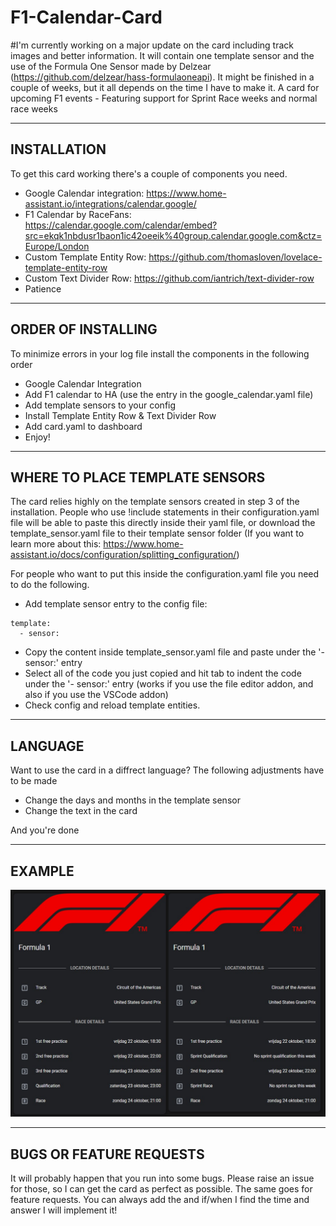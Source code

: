 # F1-Calendar-Card

#I'm currently working on a major update on the card including track images and better information. It will contain one template sensor and the use of the Formula One Sensor made by Delzear (https://github.com/delzear/hass-formulaoneapi). It might be finished in a couple of weeks, but it all depends on the time I have to make it.
A card for upcoming F1 events - Featuring support for Sprint Race weeks and normal race weeks

-------------------------------------------------------------
INSTALLATION
-------------------------------------------------------------
To get this card working there's a couple of components you need.

- Google Calendar integration: https://www.home-assistant.io/integrations/calendar.google/
- F1 Calendar by RaceFans: https://calendar.google.com/calendar/embed?src=ekqk1nbdusr1baon1ic42oeeik%40group.calendar.google.com&ctz=Europe/London
- Custom Template Entity Row: https://github.com/thomasloven/lovelace-template-entity-row
- Custom Text Divider Row: https://github.com/iantrich/text-divider-row
- Patience

-------------------------------------------------------------
ORDER OF INSTALLING
-------------------------------------------------------------
To minimize errors in your log file install the components in the following order
- Google Calendar Integration
- Add F1 calendar to HA (use the entry in the google_calendar.yaml file)
- Add template sensors to your config
- Install Template Entity Row & Text Divider Row
- Add card.yaml to dashboard
- Enjoy!

-------------------------------------------------------------
WHERE TO PLACE TEMPLATE SENSORS
-------------------------------------------------------------
The card relies highly on the template sensors created in step 3 of the installation. People who use !include statements in their configuration.yaml file will be able to paste this directly inside their yaml file, or download the template_sensor.yaml file to their template sensor folder (If you want to learn more about this: https://www.home-assistant.io/docs/configuration/splitting_configuration/)

For people who want to put this inside the configuration.yaml file you need to do the following.

- Add template sensor entry to the config file:
````
template:
  - sensor:
````
- Copy the content inside template_sensor.yaml file and paste under the '- sensor:' entry
- Select all of the code you just copied and hit tab to indent the code under the '- sensor:' entry (works if you use the file editor addon, and also if you use the VSCode addon)
- Check config and reload template entities.
-------------------------------------------------------------
LANGUAGE
-------------------------------------------------------------
Want to use the card in a diffrect language? The following adjustments have to be made

- Change the days and months in the template sensor
- Change the text in the card

And you're done

-------------------------------------------------------------
EXAMPLE
-------------------------------------------------------------
![alt text](https://github.com/davidrustingha/F1-Calendar-Card/blob/main/example_f1_card.jpg)

-------------------------------------------------------------
BUGS OR FEATURE REQUESTS
-------------------------------------------------------------
It will probably happen that you run into some bugs. Please raise an issue for those, so I can get the card as perfect as possible. The same goes for feature requests. You can always add the and if/when I find the time and answer I will implement it!
